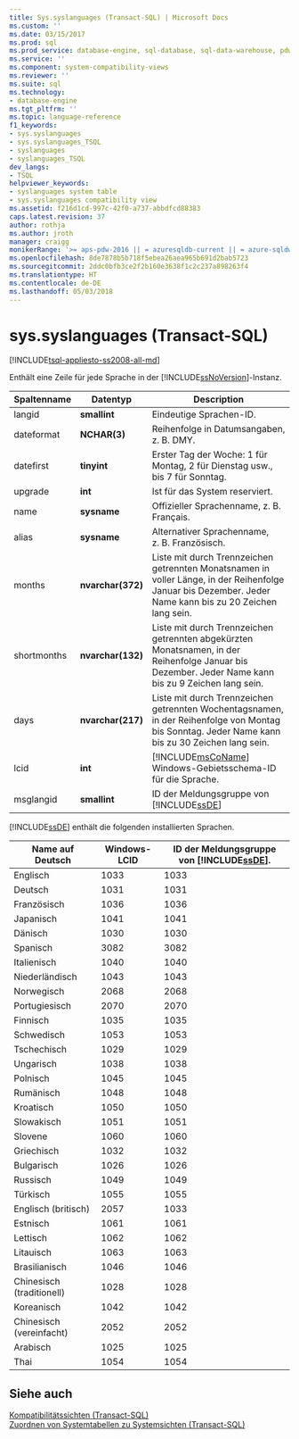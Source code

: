 ```yaml
---
title: Sys.syslanguages (Transact-SQL) | Microsoft Docs
ms.custom: ''
ms.date: 03/15/2017
ms.prod: sql
ms.prod_service: database-engine, sql-database, sql-data-warehouse, pdw
ms.service: ''
ms.component: system-compatibility-views
ms.reviewer: ''
ms.suite: sql
ms.technology:
- database-engine
ms.tgt_pltfrm: ''
ms.topic: language-reference
f1_keywords:
- sys.syslanguages
- sys.syslanguages_TSQL
- syslanguages
- syslanguages_TSQL
dev_langs:
- TSQL
helpviewer_keywords:
- syslanguages system table
- sys.syslanguages compatibility view
ms.assetid: f216d1cd-997c-42f0-a737-abbdfcd88383
caps.latest.revision: 37
author: rothja
ms.author: jroth
manager: craigg
monikerRange: '>= aps-pdw-2016 || = azuresqldb-current || = azure-sqldw-latest || >= sql-server-2016 || = sqlallproducts-allversions'
ms.openlocfilehash: 8de7878b5b718f5ebea26aea965b691d2bab5723
ms.sourcegitcommit: 2ddc0bfb3ce2f2b160e3638f1c2c237a898263f4
ms.translationtype: HT
ms.contentlocale: de-DE
ms.lasthandoff: 05/03/2018
---
```

# <a name="syssyslanguages-transact-sql"></a>sys.syslanguages (Transact-SQL)
[!INCLUDE[tsql-appliesto-ss2008-all-md](../../includes/tsql-appliesto-ss2008-all-md.md)]

  Enthält eine Zeile für jede Sprache in der [!INCLUDE[ssNoVersion](../../includes/ssnoversion-md.md)]-Instanz.  
  
|Spaltenname|Datentyp|Description|  
|-----------------|---------------|-----------------|  
|langid|**smallint**|Eindeutige Sprachen-ID.|  
|dateformat|**NCHAR(3)**|Reihenfolge in Datumsangaben, z. B. DMY.|  
|datefirst|**tinyint**|Erster Tag der Woche: 1 für Montag, 2 für Dienstag usw., bis 7 für Sonntag.|  
|upgrade|**int**|Ist für das System reserviert.|  
|name|**sysname**|Offizieller Sprachenname, z. B. Français.|  
|alias|**sysname**|Alternativer Sprachenname, z. B. Französisch.|  
|months|**nvarchar(372)**|Liste mit durch Trennzeichen getrennten Monatsnamen in voller Länge, in der Reihenfolge Januar bis Dezember. Jeder Name kann bis zu 20 Zeichen lang sein.|  
|shortmonths|**nvarchar(132)**|Liste mit durch Trennzeichen getrennten abgekürzten Monatsnamen, in der Reihenfolge Januar bis Dezember. Jeder Name kann bis zu 9 Zeichen lang sein.|  
|days|**nvarchar(217)**|Liste mit durch Trennzeichen getrennten Wochentagsnamen, in der Reihenfolge von Montag bis Sonntag. Jeder Name kann bis zu 30 Zeichen lang sein.|  
|lcid|**int**|[!INCLUDE[msCoName](../../includes/msconame-md.md)] Windows-Gebietsschema-ID für die Sprache.|  
|msglangid|**smallint**|ID der Meldungsgruppe von [!INCLUDE[ssDE](../../includes/ssde-md.md)]|  
  
 [!INCLUDE[ssDE](../../includes/ssde-md.md)] enthält die folgenden installierten Sprachen.  
  
|Name auf Deutsch|Windows-LCID|ID der Meldungsgruppe von [!INCLUDE[ssDE](../../includes/ssde-md.md)].|  
|---------------------|------------------|-----------------------------------------|  
|Englisch|1033|1033|  
|Deutsch|1031|1031|  
|Französisch|1036|1036|  
|Japanisch|1041|1041|  
|Dänisch|1030|1030|  
|Spanisch|3082|3082|  
|Italienisch|1040|1040|  
|Niederländisch|1043|1043|  
|Norwegisch|2068|2068|  
|Portugiesisch|2070|2070|  
|Finnisch|1035|1035|  
|Schwedisch|1053|1053|  
|Tschechisch|1029|1029|  
|Ungarisch|1038|1038|  
|Polnisch|1045|1045|  
|Rumänisch|1048|1048|  
|Kroatisch|1050|1050|  
|Slowakisch|1051|1051|  
|Slovene|1060|1060|  
|Griechisch|1032|1032|  
|Bulgarisch|1026|1026|  
|Russisch|1049|1049|  
|Türkisch|1055|1055|  
|Englisch (britisch)|2057|1033|  
|Estnisch|1061|1061|  
|Lettisch|1062|1062|  
|Litauisch|1063|1063|  
|Brasilianisch|1046|1046|  
|Chinesisch (traditionell)|1028|1028|  
|Koreanisch|1042|1042|  
|Chinesisch (vereinfacht)|2052|2052|  
|Arabisch|1025|1025|  
|Thai|1054|1054|  
  
## <a name="see-also"></a>Siehe auch  
 [Kompatibilitätssichten &#40;Transact-SQL&#41;](~/relational-databases/system-compatibility-views/system-compatibility-views-transact-sql.md)   
 [Zuordnen von Systemtabellen zu Systemsichten &#40;Transact-SQL&#41;](../../relational-databases/system-tables/mapping-system-tables-to-system-views-transact-sql.md)  
  
  
